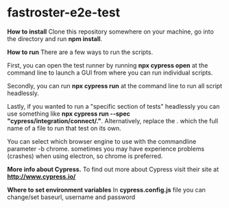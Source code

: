 # fastroster-e2e-test

**How to install**
Clone this repository somewhere on your machine, go into the directory and run **npm install**.

**How to run** 
There are a few ways to run the scripts.

First, you can open the test runner by running **npx cypress open** at the command line to launch a GUI from where you can run individual scripts.

Secondly, you can run **npx cypress run** at the command line to run all script headlessly.

Lastly, if you wanted to run a "specific section of tests" headlessly you can use something like **npx cypress run --spec "cypress/integration/connect/."**. Alternatively, replace the . which the full name of a file to run that test on its own.

You can select which browser engine to use with the commandline parameter -b chrome. sometimes you may have experience problems (crashes) when using electron, so chrome is preferred.

**More info about Cypress.**
To find out more about Cypress visit their site at **http://www.cypress.io/**

**Where to set environment variables**
In **cypress.config.js** file you can change/set baseurl, username and password
